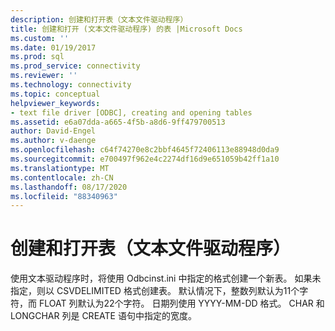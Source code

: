 ```yaml
---
description: 创建和打开表（文本文件驱动程序）
title: 创建和打开 (文本文件驱动程序) 的表 |Microsoft Docs
ms.custom: ''
ms.date: 01/19/2017
ms.prod: sql
ms.prod_service: connectivity
ms.reviewer: ''
ms.technology: connectivity
ms.topic: conceptual
helpviewer_keywords:
- text file driver [ODBC], creating and opening tables
ms.assetid: e6a07dda-a665-4f5b-a8d6-9ff479700513
author: David-Engel
ms.author: v-daenge
ms.openlocfilehash: c64f74270e8c2bbf4645f72406113e88948d0da9
ms.sourcegitcommit: e700497f962e4c2274df16d9e651059b42ff1a10
ms.translationtype: MT
ms.contentlocale: zh-CN
ms.lasthandoff: 08/17/2020
ms.locfileid: "88340963"
---
```

# <a name="creating-and-opening-tables-text-file-driver"></a>创建和打开表（文本文件驱动程序）
使用文本驱动程序时，将使用 Odbcinst.ini 中指定的格式创建一个新表。 如果未指定，则以 CSVDELIMITED 格式创建表。 默认情况下，整数列默认为11个字符，而 FLOAT 列默认为22个字符。 日期列使用 YYYY-MM-DD 格式。 CHAR 和 LONGCHAR 列是 CREATE 语句中指定的宽度。

